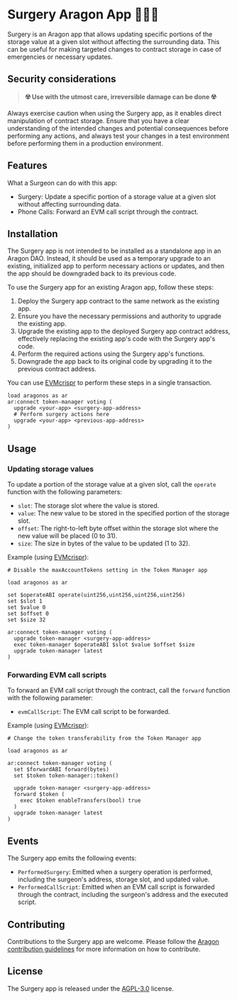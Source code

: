 Surgery Aragon App 👨🏻‍⚕️
=====================

Surgery is an Aragon app that allows updating specific portions of the storage value at a given slot without affecting the surrounding data. This can be useful for making targeted changes to contract storage in case of emergencies or necessary updates.

Security considerations
-----------------------

> **☢️ Use with the utmost care, irreversible damage can be done ☢️**

Always exercise caution when using the Surgery app, as it enables direct manipulation of contract storage. Ensure that you have a clear understanding of the intended changes and potential consequences before performing any actions, and always test your changes in a test environment before performing them in a production environment.

Features
--------

What a Surgeon can do with this app:
-   Surgery: Update a specific portion of a storage value at a given slot without affecting surrounding data.
-   Phone Calls: Forward an EVM call script through the contract.

Installation
------------

The Surgery app is not intended to be installed as a standalone app in an Aragon DAO. Instead, it should be used as a temporary upgrade to an existing, initialized app to perform necessary actions or updates, and then the app should be downgraded back to its previous code.

To use the Surgery app for an existing Aragon app, follow these steps:

1.  Deploy the Surgery app contract to the same network as the existing app.
2.  Ensure you have the necessary permissions and authority to upgrade the existing app.
3.  Upgrade the existing app to the deployed Surgery app contract address, effectively replacing the existing app's code with the Surgery app's code.
4.  Perform the required actions using the Surgery app's functions.
5.  Downgrade the app back to its original code by upgrading it to the previous contract address.

You can use [EVMcrispr](https://evmcrispr.com) to perform these steps in a single transaction.

```text
load aragonos as ar
ar:connect token-manager voting (
  upgrade <your-app> <surgery-app-address>
  # Perform surgery actions here
  upgrade <your-app> <previous-app-address>
)
```

Usage
-----

### Updating storage values

To update a portion of the storage value at a given slot, call the `operate` function with the following parameters:

-   `slot`: The storage slot where the value is stored.
-   `value`: The new value to be stored in the specified portion of the storage slot.
-   `offset`: The right-to-left byte offset within the storage slot where the new value will be placed (0 to 31).
-   `size`: The size in bytes of the value to be updated (1 to 32).

Example (using [EVMcrispr](https://evmcrispr.com)):

```text
# Disable the maxAccountTokens setting in the Token Manager app

load aragonos as ar

set $operateABI operate(uint256,uint256,uint256,uint256)
set $slot 1
set $value 0
set $offset 0
set $size 32

ar:connect token-manager voting (
  upgrade token-manager <surgery-app-address>
  exec token-manager $operateABI $slot $value $offset $size
  upgrade token-manager latest
)
```

### Forwarding EVM call scripts

To forward an EVM call script through the contract, call the `forward` function with the following parameter:

-   `evmCallScript`: The EVM call script to be forwarded.

Example (using [EVMcrispr](https://evmcrispr.com)):

```text
# Change the token transferability from the Token Manager app

load aragonos as ar

ar:connect token-manager voting (
  set $forwardABI forward(bytes)
  set $token token-manager::token()

  upgrade token-manager <surgery-app-address>
  forward $token (
    exec $token enableTransfers(bool) true
  )
  upgrade token-manager latest
)
```


Events
------

The Surgery app emits the following events:

-   `PerformedSurgery`: Emitted when a surgery operation is performed, including the surgeon's address, storage slot, and updated value.
-   `PerformedCallScript`: Emitted when an EVM call script is forwarded through the contract, including the surgeon's address and the executed script.

Contributing
------------

Contributions to the Surgery app are welcome. Please follow the [Aragon contribution guidelines](https://github.com/aragon/CONTRIBUTING.md) for more information on how to contribute.

License
-------

The Surgery app is released under the [AGPL-3.0](LICENSE) license.